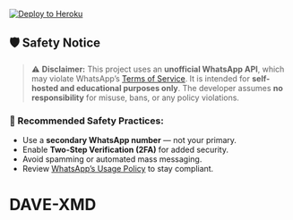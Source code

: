 [![Deploy to Heroku](https://www.herokucdn.com/deploy/button.svg)](https://heroku.com/deploy?template=https://github.com/giftedee/DAVE-XMD)


## 🛡️ Safety Notice

> ⚠️ **Disclaimer:** This project uses an **unofficial WhatsApp API**, which may violate WhatsApp’s [Terms of Service](https://www.whatsapp.com/legal). It is intended for **self-hosted and educational purposes only**. The developer assumes **no responsibility** for misuse, bans, or any policy violations.

### 🔐 Recommended Safety Practices:
- Use a **secondary WhatsApp number** — not your primary.
- Enable **Two-Step Verification (2FA)** for added security.
- Avoid spamming or automated mass messaging.
- Review [WhatsApp’s Usage Policy](https://www.whatsapp.com/legal) to stay compliant.

# DAVE-XMD
